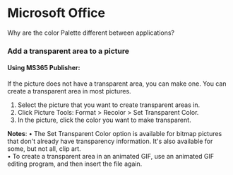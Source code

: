 # Microsoft Office

Why are the color Palette different between applications?

### Add a transparent area to a picture

#### Using MS365 Publisher:
If the picture does not have a transparent area, you can make one. You can create a transparent area in most pictures.  
1.	Select the picture that you want to create transparent areas in.  
2.	Click Picture Tools: Format > Recolor > Set Transparent Color.  
3.	In the picture, click the color you want to make transparent.  

**Notes**: 
•	The Set Transparent Color option is available for bitmap pictures that don't already have transparency information. It's also available for some, but not all, clip art.  
•	To create a transparent area in an animated GIF, use an animated GIF editing program, and then insert the file again.  

